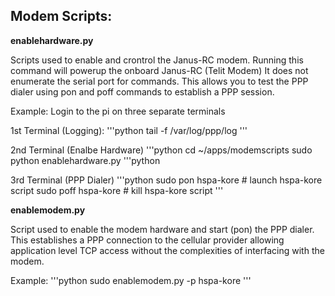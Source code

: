 
<h2>Modem Scripts:</h2>
<strong>enablehardware.py</strong>

Scripts used to enable and crontrol the Janus-RC modem.
Running this command will powerup the onboard Janus-RC (Telit Modem)
It does not enumerate the serial port for commands.
This allows you to test the PPP dialer using pon and poff commands to establish
a PPP session.

Example:
Login to the pi on three separate terminals

1st Terminal (Logging):
'''python
tail -f /var/log/ppp/log
'''

2nd Terminal (Enalbe Hardware)
'''python
cd ~/apps/modemscripts
sudo python enablehardware.py
'''python

3rd Terminal (PPP Dialer)
'''python
sudo pon hspa-kore # launch hspa-kore script
sudo poff hspa-kore # kill hspa-kore script
'''

<strong>enablemodem.py</strong>

Script used to enable the modem hardware and start (pon) the PPP dialer. This establishes
a PPP connection to the cellular provider allowing application level TCP
access without the complexities of interfacing with the modem. 

Example:
'''python
sudo enablemodem.py -p hspa-kore
'''

